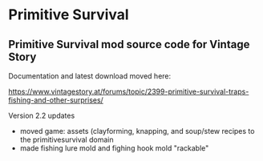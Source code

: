 # Primitive Survival

<h2>Primitive Survival mod source code for Vintage Story</h2>

Documentation and latest download moved here:

https://www.vintagestory.at/forums/topic/2399-primitive-survival-traps-fishing-and-other-surprises/

Version 2.2 updates

- moved game: assets (clayforming, knapping, and soup/stew recipes to the primitivesurvival domain
- made fishing lure mold and fighing hook mold "rackable"